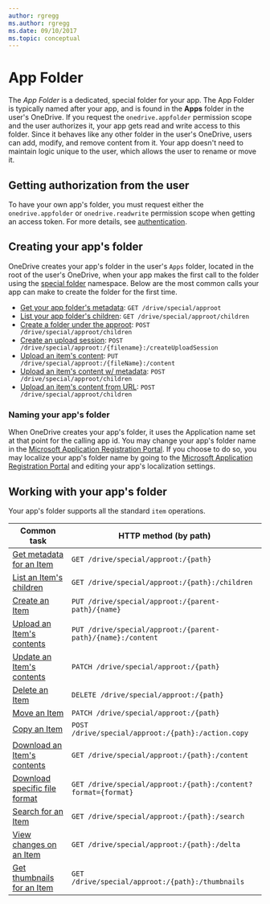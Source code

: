 ```yaml
---
author: rgregg
ms.author: rgregg
ms.date: 09/10/2017
ms.topic: conceptual
---
```

# App Folder

The _App Folder_ is a dedicated, special folder for your app.
The App Folder is typically named after your app, and is found in the **Apps** folder in the user's OneDrive.
If you request the `onedrive.appfolder` permission scope and the user authorizes it, your app gets read and write access to this folder.
Since it behaves like any other folder in the user's OneDrive, users can add, modify, and remove content from it. Your app doesn't need to maintain logic unique to the user, which allows the user to rename or move it.

## Getting authorization from the user

To have your own app's folder, you must request either the `onedrive.appfolder` or `onedrive.readwrite` permission scope when getting an access token.
For more details, see [authentication](../getting-started/authentication.md).

## Creating your app's folder

OneDrive creates your app's folder in the user's `Apps` folder, located in the root of the user's OneDrive, when your app makes the first call to the folder using the [special folder](../api/drive_get_specialfolder.md) namespace.
Below are the most common calls your app can make to create the folder for the first time.

* [Get your app folder's metadata](../api/driveitem_get.md): `GET /drive/special/approot`
* [List your app folder's children](../api/driveitem_list_children.md): `GET /drive/special/approot/children`
* [Create a folder under the approot](../api/driveitem_post_children.md): `POST /drive/special/approot/children`
* [Create an upload session](../api/driveitem_createuploadsession.md): `POST /drive/special/approot:/{filename}:/createUploadSession`
* [Upload an item's content](../api/driveitem_put_content.md): `PUT /drive/special/approot:/{fileName}:/content`
* [Upload an item's content w/ metadata](../api/driveitem_post_content.md): `POST /drive/special/approot/children`
* [Upload an item's content from URL](../api/driveitem_upload_url.md): `POST /drive/special/approot/children`

### Naming your app's folder

When OneDrive creates your app's folder, it uses the Application name set at that point for the calling app id.
You may change your app's folder name in the [Microsoft Application Registration Portal][1].
If you choose to do so, you may localize your app's folder name by going to the [Microsoft Application Registration Portal][1] and editing your app's localization settings.

[1]: https://apps.dev.microsoft.com

## Working with your app's folder

Your app's folder supports all the standard `item` operations.

| Common task                                         | HTTP method (by path)                                       |
| --------------------------------------------------- | ----------------------------------------------------------- |
| [Get metadata for an Item](../api/driveitem_get.md)         | `GET /drive/special/approot:/{path}`                        |
| [List an Item's children](../api/driveitem_list_children.md)         | `GET /drive/special/approot:/{path}:/children`              |
| [Create an Item](../api/driveitem_post_children.md)                | `PUT /drive/special/approot:/{parent-path}/{name}`          |
| [Upload an Item's contents](../api/driveitem_put_content.md)     | `PUT /drive/special/approot:/{parent-path}/{name}:/content` |
| [Update an Item's contents](../api/driveitem_update.md)     | `PATCH /drive/special/approot:/{path}`                      |
| [Delete an Item](../api/driveitem_delete.md)                | `DELETE /drive/special/approot:/{path}`                     |
| [Move an Item](../api/driveitem_move.md)                    | `PATCH /drive/special/approot:/{path}`                      |
| [Copy an Item](../api/driveitem_copy.md)                    | `POST /drive/special/approot:/{path}:/action.copy`          |
| [Download an Item's contents](../api/driveitem_get_content.md) | `GET /drive/special/approot:/{path}:/content`               |
| [Download specific file format](../api/driveitem_get_content_format.md)   | `GET /drive/special/approot:/{path}:/content?format={format}` |
| [Search for an Item](../api/driveitem_search.md)            | `GET /drive/special/approot:/{path}:/search`                |
| [View changes on an Item][item-changes]             | `GET /drive/special/approot:/{path}:/delta`                 |
| [Get thumbnails for an Item][get-thumbnails]        | `GET /drive/special/approot:/{path}:/thumbnails`            |

[item-changes]: ../api/driveitem_delta.md
[get-thumbnails]: ../api/driveitem_list_thumbnails.md

<!-- {
  "type": "#page.annotation",
  "description": "Use the app root special folder to create a home for your app's user content.",
  "keywords": "approot, app folder, application folder, special folder, home folder",
  "section": "documentation",
  "tocPath": "Concepts/App folder"
} -->
